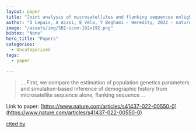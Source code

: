 ```yaml
---
layout: paper
title: "Joint analysis of microsatellites and flanking sequences enlightens complex demographic history of interspecific gene flow and vicariance in rear-edge oak …"
author: "O Lepais, A Aissi, E Véla, Y Beghami - Heredity, 2022 - nature.com"
image: "/assets/img/SBI-icon-192x192.png"
bibtex: "None"
hero_title: "Papers"
categories:
  - Uncategorized
tags:
  - paper

---
```

>… First, we compare the estimation of population genetics parameters and simulation-based inference of demographic history from microsatellite sequence alone, flanking sequence …

Link to paper: [https://www.nature.com/articles/s41437-022-00550-0](https://www.nature.com/articles/s41437-022-00550-0)

[cited by](https://scholar.google.com/scholar?cites=1244214128552618499&as_sdt=2005&sciodt=0,5&hl=en&num=20)
